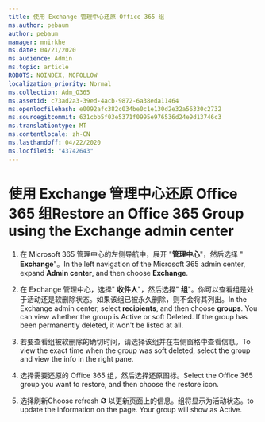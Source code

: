 ```yaml
---
title: 使用 Exchange 管理中心还原 Office 365 组
ms.author: pebaum
author: pebaum
manager: mnirkhe
ms.date: 04/21/2020
ms.audience: Admin
ms.topic: article
ROBOTS: NOINDEX, NOFOLLOW
localization_priority: Normal
ms.collection: Adm_O365
ms.assetid: c73ad2a3-39ed-4acb-9872-6a38eda11464
ms.openlocfilehash: e0092afc382c034be0c1e130d2e32a56330c2732
ms.sourcegitcommit: 631cbb5f03e5371f0995e976536d24e9d13746c3
ms.translationtype: MT
ms.contentlocale: zh-CN
ms.lasthandoff: 04/22/2020
ms.locfileid: "43742643"
---
```

# <a name="restore-an-office-365-group-using-the-exchange-admin-center"></a><span data-ttu-id="266fc-102">使用 Exchange 管理中心还原 Office 365 组</span><span class="sxs-lookup"><span data-stu-id="266fc-102">Restore an Office 365 Group using the Exchange admin center</span></span>

1. <span data-ttu-id="266fc-103">在 Microsoft 365 管理中心的左侧导航中，展开 "**管理中心**"，然后选择 " **Exchange**"。</span><span class="sxs-lookup"><span data-stu-id="266fc-103">In the left navigation of the Microsoft 365 admin center, expand **Admin center**, and then choose **Exchange**.</span></span>
    
2. <span data-ttu-id="266fc-p101">在 Exchange 管理中心，选择" **收件人**"，然后选择" **组**"。你可以查看组是处于活动还是软删除状态。如果该组已被永久删除，则不会将其列出。</span><span class="sxs-lookup"><span data-stu-id="266fc-p101">In the Exchange admin center, select **recipients**, and then choose **groups**. You can view whether the group is Active or soft Deleted. If the group has been permanently deleted, it won't be listed at all.</span></span>
    
3. <span data-ttu-id="266fc-107">若要查看组被软删除的确切时间，请选择该组并在右侧窗格中查看信息。</span><span class="sxs-lookup"><span data-stu-id="266fc-107">To view the exact time when the group was soft deleted, select the group and view the info in the right pane.</span></span>
    
4. <span data-ttu-id="266fc-108">选择需要还原的 Office 365 组，然后选择还原图标。</span><span class="sxs-lookup"><span data-stu-id="266fc-108">Select the Office 365 group you want to restore, and then choose the restore icon.</span></span>
    
5. <span data-ttu-id="266fc-109">选择刷新</span><span class="sxs-lookup"><span data-stu-id="266fc-109">Choose refresh</span></span> !['刷新'图标](media/6464df90-2a91-4c1f-92a6-9a38c7696ac3.gif) <span data-ttu-id="266fc-p102">以更新页面上的信息。组将显示为活动状态。</span><span class="sxs-lookup"><span data-stu-id="266fc-p102">to update the information on the page. Your group will show as Active.</span></span> 
    

